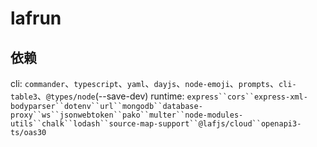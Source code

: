 # lafrun

## 依赖
cli: `commander`、`typescript`、`yaml`、`dayjs`、`node-emoji`、`prompts`、`cli-table3`、`@types/node`(--save-dev)
runtime: `express``cors``express-xml-bodyparser``dotenv``url``mongodb``database-proxy``ws``jsonwebtoken``pako``multer``node-modules-utils``chalk``lodash``source-map-support``@lafjs/cloud``openapi3-ts/oas30`